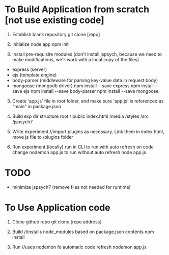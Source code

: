 
# To Build Application from scratch [not use existing code]

1. Establish blank repository 
git clone [repo]

2. Initialize node app
npm init 

3. Install pre-requisite modules
(don't install jspsych, because we need to make modifications, we'll work with a local copy of the files)
- express (server)
- ejs (template engine)
- body-parser (middleware for parsing key-value data in request body)
- mongoose (mongodb driver)
npm install --save express 
npm install --save ejs
npm install --save body-parser 
npm install --save mongoose 

3. Create 'app.js' file in root folder, and make sure 'app.js' is referenced as "main" in package.json

4. Build exp dir structure
root 
/ public
    index.html
    /media 
    /styles
    /src
    /jspsych7

4. Write experiment
//import plugins as necessary. Link them in index.html, move js file to /plugins folder

5. Run experiment (locally) run in CLI
to run with auto refresh on code change
nodemon app.js 
to run without auto refresh
node app.js 


# TODO
- minimize jspsych7 (remove files not needed for runtime)


# To Use Application code

1. Clone github repo 
git clone [repo address]

2. Build 
//installs node_modules based on package.json contents
npm install


3. Run 
//uses nodemon fo automatic code refresh
nodemon app.js
 